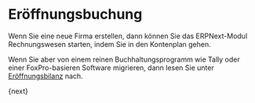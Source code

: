 <!-- add-breadcrumbs -->
# Eröffnungsbuchung


Wenn Sie eine neue Firma erstellen, dann können Sie das ERPNext-Modul Rechnungswesen starten, indem Sie in den Kontenplan gehen.

Wenn Sie aber von einem reinen Buchhaltungsprogramm wie Tally oder einer FoxPro-basieren Software migrieren, dann lesen Sie unter [Eröffnungsbilanz](/docs/user/manual/de/accounting/opening-accounts.html) nach.

{next}
